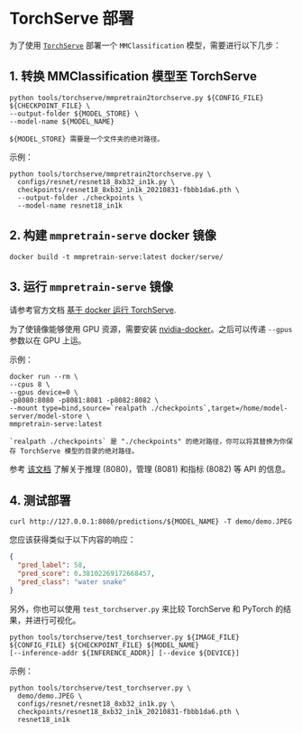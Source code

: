 # TorchServe 部署

为了使用 [`TorchServe`](https://pytorch.org/serve/) 部署一个 `MMClassification` 模型，需要进行以下几步：

## 1. 转换 MMClassification 模型至 TorchServe

```shell
python tools/torchserve/mmpretrain2torchserve.py ${CONFIG_FILE} ${CHECKPOINT_FILE} \
--output-folder ${MODEL_STORE} \
--model-name ${MODEL_NAME}
```

```{note}
${MODEL_STORE} 需要是一个文件夹的绝对路径。
```

示例：

```shell
python tools/torchserve/mmpretrain2torchserve.py \
  configs/resnet/resnet18_8xb32_in1k.py \
  checkpoints/resnet18_8xb32_in1k_20210831-fbbb1da6.pth \
  --output-folder ./checkpoints \
  --model-name resnet18_in1k
```

## 2. 构建 `mmpretrain-serve` docker 镜像

```shell
docker build -t mmpretrain-serve:latest docker/serve/
```

## 3. 运行 `mmpretrain-serve` 镜像

请参考官方文档 [基于 docker 运行 TorchServe](https://github.com/pytorch/serve/blob/master/docker/README.md#running-torchserve-in-a-production-docker-environment).

为了使镜像能够使用 GPU 资源，需要安装 [nvidia-docker](https://docs.nvidia.com/datacenter/cloud-native/container-toolkit/install-guide.html)。之后可以传递 `--gpus` 参数以在 GPU 上运。

示例：

```shell
docker run --rm \
--cpus 8 \
--gpus device=0 \
-p8080:8080 -p8081:8081 -p8082:8082 \
--mount type=bind,source=`realpath ./checkpoints`,target=/home/model-server/model-store \
mmpretrain-serve:latest
```

```{note}
`realpath ./checkpoints` 是 "./checkpoints" 的绝对路径，你可以将其替换为你保存 TorchServe 模型的目录的绝对路径。
```

参考 [该文档](https://github.com/pytorch/serve/blob/master/docs/rest_api.md) 了解关于推理 (8080)，管理 (8081) 和指标 (8082) 等 API 的信息。

## 4. 测试部署

```shell
curl http://127.0.0.1:8080/predictions/${MODEL_NAME} -T demo/demo.JPEG
```

您应该获得类似于以下内容的响应：

```json
{
  "pred_label": 58,
  "pred_score": 0.38102269172668457,
  "pred_class": "water snake"
}
```

另外，你也可以使用 `test_torchserver.py` 来比较 TorchServe 和 PyTorch 的结果，并进行可视化。

```shell
python tools/torchserve/test_torchserver.py ${IMAGE_FILE} ${CONFIG_FILE} ${CHECKPOINT_FILE} ${MODEL_NAME}
[--inference-addr ${INFERENCE_ADDR}] [--device ${DEVICE}]
```

示例：

```shell
python tools/torchserve/test_torchserver.py \
  demo/demo.JPEG \
  configs/resnet/resnet18_8xb32_in1k.py \
  checkpoints/resnet18_8xb32_in1k_20210831-fbbb1da6.pth \
  resnet18_in1k
```
